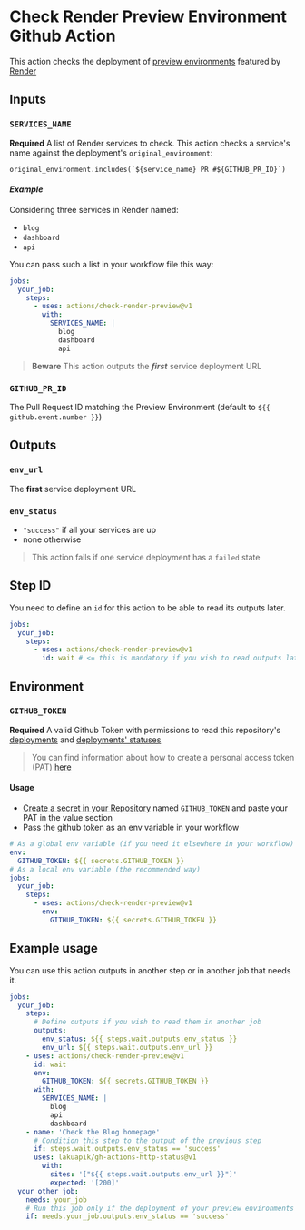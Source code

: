 # Check Render Preview Environment Github Action

This action checks the deployment of [preview environments](https://render.com/docs/preview-environments) featured by [Render](https://render.com/)

## Inputs

### `SERVICES_NAME`

**Required** A list of Render services to check. This action checks a service's name against the deployment's `original_environment`:

```
original_environment.includes(`${service_name} PR #${GITHUB_PR_ID}`)
```

#### *Example*

Considering three services in Render named: 

- `blog`
- `dashboard`
- `api`

You can pass such a list in your workflow file this way:

```yaml
jobs:
  your_job:
    steps:
      - uses: actions/check-render-preview@v1
        with:
          SERVICES_NAME: |
            blog
            dashboard
            api
```

> **Beware**
> This action outputs the ***first*** service deployment URL

### `GITHUB_PR_ID`

The Pull Request ID matching the Preview Environment (default to `${{ github.event.number }}`)

## Outputs

### `env_url`

The **first** service deployment URL

### `env_status`

- `"success"` if all your services are up
- none otherwise

> This action fails if one service deployment has a `failed` state


## Step ID

You need to define an `id` for this action to be able to read its outputs later.

```yaml
jobs:
  your_job:
    steps:
      - uses: actions/check-render-preview@v1
        id: wait # <= this is mandatory if you wish to read outputs later in the workflow
```

## Environment

### `GITHUB_TOKEN`

**Required** A valid Github Token with permissions to read this repository's [deployments](https://docs.github.com/en/rest/deployments/deployments#list-deployments) and [deployments' statuses](https://docs.github.com/en/rest/deployments/statuses)

> You can find information about how to create a personal access token (PAT) [here](https://docs.github.com/en/authentication/keeping-your-account-and-data-secure/creating-a-personal-access-token)

#### Usage

- [Create a secret in your Repository](https://docs.github.com/en/actions/security-guides/encrypted-secrets#creating-encrypted-secrets-for-a-repository) named `GITHUB_TOKEN` and paste your PAT in the value section
- Pass the github token as an env variable in your workflow

```yaml
# As a global env variable (if you need it elsewhere in your workflow)
env:
  GITHUB_TOKEN: ${{ secrets.GITHUB_TOKEN }}
# As a local env variable (the recommended way)
jobs:
  your_job:
    steps:
      - uses: actions/check-render-preview@v1
        env:
          GITHUB_TOKEN: ${{ secrets.GITHUB_TOKEN }}
```

## Example usage

You can use this action outputs in another step or in another job that needs it.

```yaml
jobs:
  your_job:
    steps:
      # Define outputs if you wish to read them in another job
      outputs:
        env_status: ${{ steps.wait.outputs.env_status }}
        env_url: ${{ steps.wait.outputs.env_url }}  
    - uses: actions/check-render-preview@v1
      id: wait
      env:
        GITHUB_TOKEN: ${{ secrets.GITHUB_TOKEN }}
      with:
        SERVICES_NAME: |
          blog
          api
          dashboard
    - name: 'Check the Blog homepage'
      # Condition this step to the output of the previous step
      if: steps.wait.outputs.env_status == 'success'
      uses: lakuapik/gh-actions-http-status@v1
        with:
          sites: '["${{ steps.wait.outputs.env_url }}"]'
          expected: '[200]'
  your_other_job:
    needs: your_job
    # Run this job only if the deployment of your preview environments is successful
    if: needs.your_job.outputs.env_status == 'success'
```